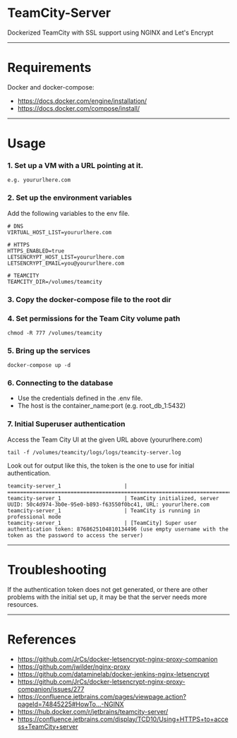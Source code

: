 # TeamCity-Server

Dockerized TeamCity with SSL support using NGINX and Let's Encrypt

---

# Requirements

Docker and docker-compose:

* https://docs.docker.com/engine/installation/
* https://docs.docker.com/compose/install/

---

# Usage

### 1. Set up a VM with a URL pointing at it.

```shell
e.g. yoururlhere.com
```

### 2. Set up the environment variables

Add the following variables to the env file.

```shell
# DNS
VIRTUAL_HOST_LIST=yoururlhere.com

# HTTPS
HTTPS_ENABLED=true
LETSENCRYPT_HOST_LIST=yoururlhere.com
LETSENCRYPT_EMAIL=you@yoururlhere.com

# TEAMCITY
TEAMCITY_DIR=/volumes/teamcity
```

### 3. Copy the docker-compose file to the root dir

### 4. Set permissions for the Team City volume path

```shell
chmod -R 777 /volumes/teamcity
```

### 5. Bring up the services

```
docker-compose up -d
```

### 6. Connecting to the database

- Use the credentials defined in the .env file.
- The host is the container_name:port (e.g. root_db_1:5432)

### 7. Initial Superuser authentication

Access the Team City UI at the given URL above (yoururlhere.com)

```shell
tail -f /volumes/teamcity/logs/logs/teamcity-server.log
```

Look out for output like this, the token is the one to use for initial authentication.

```shell
teamcity-server_1                    | =======================================================================
teamcity-server_1                    | TeamCity initialized, server UUID: 50c4d974-3b0e-95e0-b893-f63550f0bc41, URL: yoururlhere.com
teamcity-server_1                    | TeamCity is running in professional mode
teamcity-server_1                    | [TeamCity] Super user authentication token: 8768625104810134496 (use empty username with the token as the password to access the server)
```

---

# Troubleshooting

If the authentication token does not get generated, or there are other problems with the initial set up, it may be that
the server needs more resources.

---

# References

* https://github.com/JrCs/docker-letsencrypt-nginx-proxy-companion
* https://github.com/jwilder/nginx-proxy
* https://github.com/dataminelab/docker-jenkins-nginx-letsencrypt
* https://github.com/JrCs/docker-letsencrypt-nginx-proxy-companion/issues/277
* https://confluence.jetbrains.com/pages/viewpage.action?pageId=74845225#HowTo...-NGINX
* https://hub.docker.com/r/jetbrains/teamcity-server/
* https://confluence.jetbrains.com/display/TCD10/Using+HTTPS+to+access+TeamCity+server
